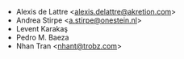 - Alexis de Lattre \<<alexis.delattre@akretion.com>\>
- Andrea Stirpe \<<a.stirpe@onestein.nl>\>
- Levent Karakaş
- Pedro M. Baeza
- Nhan Tran \<<nhant@trobz.com>\>
